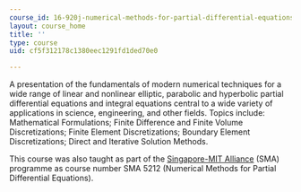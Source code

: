 ```yaml
---
course_id: 16-920j-numerical-methods-for-partial-differential-equations-sma-5212-spring-2003
layout: course_home
title: ''
type: course
uid: cf5f312178c1380eec1291fd1ded70e0

---
```

A presentation of the fundamentals of modern numerical techniques for a wide range of linear and nonlinear elliptic, parabolic and hyperbolic partial differential equations and integral equations central to a wide variety of applications in science, engineering, and other fields. Topics include: Mathematical Formulations; Finite Difference and Finite Volume Discretizations; Finite Element Discretizations; Boundary Element Discretizations; Direct and Iterative Solution Methods.

This course was also taught as part of the [Singapore-MIT Alliance](http://web.mit.edu/sma/) (SMA) programme as course number SMA 5212 (Numerical Methods for Partial Differential Equations).
